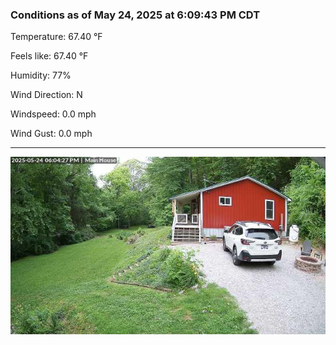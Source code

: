 ### Conditions as of May 24, 2025 at 6:09:43 PM CDT 

Temperature: 67.40 &deg;F

Feels like: 67.40 &deg;F

Humidity: 77%

Wind Direction: N

Windspeed: 0.0 mph

Wind Gust: 0.0 mph

---

<img src="./images/latest.jpeg"/>

